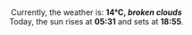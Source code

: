 <p  align="center"><br/>Currently, the weather is: <b> 14°C, <i>broken clouds</i></b></br>Today, the sun rises at <b>05:31</b> and sets at <b>18:55</b>.</p>